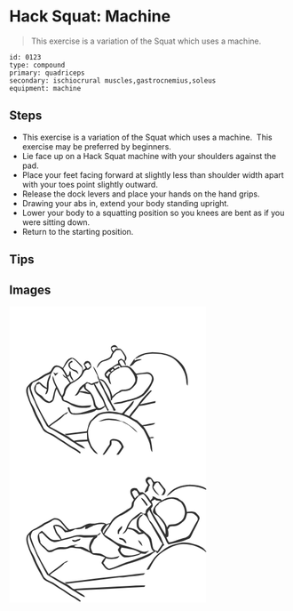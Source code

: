 # Hack Squat: Machine
> This exercise is a variation of the Squat which uses a machine.

``` 
id: 0123 
type: compound 
primary: quadriceps 
secondary: ischiocrural muscles,gastrocnemius,soleus 
equipment: machine 
``` 

## Steps

 - This exercise is a variation of the Squat which uses a machine.  This exercise may be preferred by beginners.
 - Lie face up on a Hack Squat machine with your shoulders against the pad.
 - Place your feet facing forward at slightly less than shoulder width apart with your toes point slightly outward.
 - Release the dock levers and place your hands on the hand grips.
 - Drawing your abs in, extend your body standing upright.
 - Lower your body to a squatting position so you knees are bent as if you were sitting down.
 - Return to the starting position.

## Tips


## Images

<svg width="266pt" height="200pt" viewBox="0 0 266 200" xmlns="http://www.w3.org/2000/svg">
  <g fill="#FFF">
    <path d="M0 0h266v200H147.68c2.63-3.2 4.93-6.67 7.03-10.25-1.54-3.77-3.3-8.36-7.61-9.63-3.14-1.11-6.99-1.98-9.99-.04-1.86 1.34-1.22 3.9-1.53 5.87-3.27 4.6-6.48 9.25-9.47 14.05H0V0m137.34 55.11c-.55 2.59 1.05 4.77 2.25 6.89-1.57 1.83-2.06 4.24-3.25 6.27-2.71 2.3-6.17 3.35-9.5 4.39-4.71 1.22-7.95 5.9-8.56 10.56 2.96-2.94 4.42-7.8 8.85-8.9 3.65-1.16 7.58-2.04 10.47-4.73 1.58-1.24 1.45-3.48 2.44-5.09 1.31-2.04 3-3.81 4.76-5.48 1.73.06 3.47-.07 5.21-.05 2.28 2.15 3.71 5.02 5.39 7.64 1.46 2.08.62 4.64.47 6.96-1.56-1.07-3.15-2.1-4.77-3.08-1.39.81-2.86 1.5-4.07 2.55-.19 1.25-.15 2.51.12 3.77-3.87 1.79-7.08 4.65-10.78 6.72-3.11 1.73-5.95 4.2-7.49 7.46-.52 1.92.89 3.58 1.75 5.15 4.37 1.37 2.89 7.34 6.95 9.26-.73-4.31-3.29-8.73-1.34-13.09 2.75-4.98 8.48-7.08 13.35-9.4-.63-.48-1.26-.97-1.9-1.44l-5.19 3.03c-.52-.85-1.06-1.68-1.61-2.51 2.83-1.3 5.89-3.79 8.96-1.62l-.12 2.19c4.45-.38 10.3-1.96 13.39 2.37 3.68 4.47 7.88 9.85 7.04 15.99-1.96 5.22-6.14 10.65-12.13 11.14-3.41.7-7.67-.45-9.96 2.89-3.44 1.42-6.33 3.77-8.73 6.58-1.74-7.6-5.49-14.61-10.55-20.51-1.81-1.82-4.46-3.36-7.09-2.5-2.26-6.15-3.98-12.85-8.56-17.77 1.36 4.57 4.15 8.51 5.99 12.86-.34 2.66 1.07 4.74 2.46 6.82-3.43 1.61-7.15 2.41-10.61 3.93-2-.95-4.07-1.76-6.27-2.11-1.94 1.52-3.94 3-6.12 4.18-.97 1-1.98 1.96-3 2.91-2.33 3.62-3.55 8.05-7.09 10.77 3.09 1.07 5.02-2.18 6.38-4.38 4.86.94 9.59 2.78 14.58 2.81 2.16 3.95 3.93 8.15 4.4 12.66.1 2.59 1.61 4.67 3.24 6.54-10.07 1.8-19.55 7.42-29.99 6.53-4.59-.08-4.81-5.17-6.13-8.42-.58.21-1.72.63-2.29.84 1.35 3.35 2.35 7.94 6.39 8.97 7.07 1.2 14.22-.39 21.2-1.52 3.96-1.07 8.37-1.77 11.45-4.7 4.56 1.41 8.98-1.15 11.69-4.69 1.36 2.14 2.57 4.37 3.64 6.67.44-.51.89-1.02 1.33-1.53-3.93-5.68-5.24-12.64-8.78-18.53-3.44-5.69-6.62-11.53-10.11-17.19.89-.01 2.68-.03 3.57-.05.74-1.08 1.27-2.33 2.15-3.32 1.4 5.36 5.34 9.47 7.13 14.65 1.8 3.66 3.71 7.26 5.06 11.12 3.13 4.54 5.68 9.43 7.74 14.54.69-.19 2.07-.58 2.76-.77-1.93-4.87-6.36-8.48-7.02-13.89l1.64.33c.29-.99.59-1.98.89-2.96 1.82-1.63 3.23-3.67 5.12-5.22 2.47-1.45 5.2-2.42 7.54-4.09 2.95-.13 5.97 0 8.79-1.03 3.99-1.06 6.57-4.5 9.25-7.38 2.8-2.68 2.54-6.83 3.14-10.36-.31-.81-.93-2.44-1.24-3.26 4.58-1.01 9.29-1.32 13.97-1.53 3.77-.32 7.36 3.35 6.63 7.12-.97 7.45-6.84 12.66-10.96 18.5-7.68 7.5-18.9 8.75-28.79 11.53-4.08 1.54-8.87.61-12.49 3.25 6.59.83 13.04-.85 19.25-2.89 7.56-1.61 15.25-3.53 21.65-8.06 5.92-5 10.06-11.81 13.05-18.87 2.81-5.63-2.06-13.02-8.35-12.71-4.82.49-9.6 1.31-14.39 2.01-3.06-3.35-5.45-7.65-9.63-9.72-3.07-1.79-6.67-.49-9.97-.42-1.25-1.85-2.65-3.64-3.4-5.77-.06-2.06 1.94-2.33 3.53-2.62 2.54 1.96 3.42 5.23 5.2 7.79.63-2.16-.31-4.15-1.19-6.06 2.1-1.61 2.97-4.5 1.54-6.88-2.03-3.4-4.08-7-7.16-9.55-2.04-.59-4.29-1.01-6.4-.6-1.26 1.06-2.28 2.36-3.38 3.57-.94-1.39-1.87-2.78-2.78-4.18 2.6-2.72 6.05-1.55 9.05-.15-1.28-1.72-2.61-4.08-5.06-4.08-1.75.44-3.74 1.27-4.6 2.95m32.27 15.9c3.74-1.18 6.9-3.64 10.61-4.91 7.83-3.37 16.58-2.24 24.85-1.86 6.93 1.22 13.93 3.68 19.4 8.26 7.65 6.85 13.64 16.15 14.57 26.58.37 2.72-.15 5.81 2 7.95.54-6.45.2-13.11-2.34-19.14-1.94-7.58-7.84-13.2-13.91-17.71-8.99-6.87-20.85-8.18-31.81-8.3-8.29.79-18.01 1.94-23.37 9.13m-86.97-1.25c-5.65 2.2-7.48 8.53-10.3 13.32-3.07-1.51-6.19-4.11-9.84-3.23-3.61.61-4.69 4.71-6.54 7.3-3.03 2.91-7.5 3.47-10.74 6.07-4.04 2.98-8.44 5.42-12.93 7.62-3.59 1.74-6.02 5.06-8.5 8.05-2.08 4.52-.51 9.6 1.16 13.99 1.65 6.24 4.97 11.82 7.15 17.86 3.59 9.36 8.91 17.9 13.84 26.58 2.43 2.7 6.05 3.97 9.23 5.6 4.94 2.08 8.91 5.79 13.57 8.36 5.98 3.15 10.99 7.84 17.04 10.87 3.58 1.79 6.73 4.28 10.07 6.47 0-.76 1.05-1.85 0-2.33-3.36-2.89-7.25-5.03-11.19-7.02-5-3.32-9.81-6.94-15.06-9.87-4.28-2.32-7.7-6.03-12.3-7.77-3.95-1.61-8.02-3.65-10.68-7.08-2.55-5.3-5.06-10.65-8.04-15.74-2.49-4.24-3.54-9.15-6.07-13.38-2.29-3.97-4.6-8.01-5.53-12.55-1.6-4.79-3.28-10.42-.37-15.07.95 7.19 4 13.89 7.31 20.27 1.53 3.44 2.64 7.06 4.55 10.32 3.77 6.65 6.89 13.64 10.74 20.24 1.7 4.98 7.29 6.35 11.27 8.98 7.74 5.07 16.26 8.85 23.69 14.41 6.14 3.24 11.43 8.24 18.26 10.04-2.44-4.82-8.6-5.72-12.38-9.27 5.34-.06 10.67-.42 16-.77 1.34 2.96 2.71 5.91 3.91 8.93 2.82 3.12 5.17 7.44 9.67 8.25-2.75-3.93-6.67-6.99-8.86-11.3-1.88-4.85-3.97-9.73-4.14-15-1.06-6.23 1.5-12.32 4.6-17.58 3.14-2.92 6.41-5.74 9.75-8.44 7.12-3.47 15.41-2.87 23.03-1.81 10.47.48 19.5 6.44 28.08 11.85 3.32 2.93 6.23 6.32 9.23 9.57 3.15 6.07 6.47 12.17 8.44 18.76 1.22 3.72.42 8.33 3.52 11.23-.13-6.26-1.1-12.5-2.77-18.53 1.77-.11 3.53-.33 5.26-.78-1.64-1.78-3.85-.73-5.83-.42-3.14-4.95-4.99-10.73-9.06-15.06 4.72-.42 9.46-1.04 14.02-2.37 1.02-.29 1.59-1.28 2.34-1.94-5.88.52-11.61 2.09-17.45 2.9-2.64-1.84-4.77-4.3-7.15-6.46-3.11-1.16-5.85-3.07-8.67-4.8 3.86-4.9 7.91-9.65 11.5-14.76 7.45-.49 14.65-2.77 21.95-4.22.06-.8.13-1.6.2-2.4-6.97 1.47-13.93 2.96-20.86 4.57a325.29 325.29 0 0 1 16.12-18.67l-2.1-.08c-5.44 4.71-9.98 10.33-14.54 15.87-4.05 6.74-10.12 11.94-14.17 18.7-2.27-.94-4.53-1.87-6.79-2.79 4.06-6.31 11.78-10.27 13.29-18.11-3.48 1.96-5.19 5.75-8.08 8.38-2.68 2.4-4.9 5.23-7.2 7.99-1.07 1.44-3.04.16-4.43.09-4.65-1.46-9.54-1.66-14.37-2.1-4.89 1.09-10.15.97-14.63 3.47-3.26 1.97-5.42 5.23-8.35 7.6-5.1 3.7-4.64 10.68-6.86 16.03-9.92 1.14-19.83 2.27-29.74 3.52 1.17 1.16 2.66 2.05 4.35 1.59 8.57-.98 17.13-2.08 25.7-3.07.13 3.06.05 6.12.26 9.17-5.94.44-12.05-.03-17.83 1.57-2.02-1.22-3.85-2.7-5.67-4.18-5.33-3.93-11.7-6.08-17.24-9.68-3.16-2.09-6.67-3.55-10.01-5.32 6.71-5.52 14.84-9.46 20.41-16.26 2.03-.46 3.78-1.47 4.36-3.59-2.95 1.54-5.89 3.15-8.42 5.34-5.66 4.77-11.93 8.73-17.65 13.42-9.15-15.72-18.25-31.61-23.69-49.07-1.21-3.29.71-6.44 2.31-9.19 4.52-1.95 9.16-3.79 13.34-6.42 3.07-2.61 6.76-4.27 10.55-5.55-3.54 5.68-5.61 12.2-4.8 18.94-2.23-1.29-4.51-2.56-6.29-4.45-1.54-1.43-3.13-3.4-5.44-3.33-2.3 1.38-3.77 3.79-5.03 6.09-1.79 4.49.99 9.38 4.59 12.06 4.06 2.98 6.95 7.47 11.74 9.44 3.17 1.74 7.53.27 9.13-2.92 2.36-4.87 1.53-10.76 4.57-15.36 1.3 3.63 3.03 7.1 5.4 10.16 1.66 1.88.89 5.3 3.59 6.31 2.76 1.28 5.81 1.96 8.31 3.79 7.67 5.33 17.53 6.16 26.53 4.63 1.55-.03 2.07-1.77 3.06-2.67-4.68-.28-9.29 1.13-13.96.58-4.7-.3-9.13-2.05-13.5-3.67-2.82-1.5-5.5-3.36-8.75-3.78-2.02-.35-1.59-2.91-2.12-4.39 3.7-3.27 2.51-8.76 5.66-12.31 2.15-2.69 4.38-5.54 7.57-7.06 3.86-1.94 7.62-4.2 10.56-7.43 2.35-2.19 3.27-5.36 4.98-7.99 1.42-1.86 4.02-1.8 6.11-2.31 1.1-1.16 2.2-2.33 3.31-3.49-.42-2.69-.72-5.84-3.31-7.4-1.45-1.27-3.32-.28-4.91.04-.74 1.18-1.49 2.36-2.24 3.53.92 1.83 1.8 3.69 2.7 5.53-1.29.99-2.56 2.01-3.8 3.05 1.28-5.48-4.07-9-7.3-12.5-2.59-2.25-5.59-5.61-9.4-4.21m79.72 10.77c3.14.44 5.05-2.13 6.91-4.17 2.51-2.92 6.53-3.33 9.93-4.62-3.41-1.1-6.77.06-9.88 1.48-.01-.68-.04-2.04-.06-2.72-2.37 3.29-4.64 6.66-6.9 10.03m-41.83 74.75c5.48-.41 10.77-2.71 16.32-1.91 5.12.57 10.28.97 15.31 2.11 3.74 2.05 7.77 3.63 11.1 6.37 3.62 2.48 6.08 6.34 9.96 8.46-4.32-6.66-11.7-10.39-18.23-14.53-4.77-.92-9.03-3.63-13.93-3.98-2.36-.19-4.72-.53-7.1-.55-4.79-.12-9.16 2.15-13.43 4.03z"/>
    <path d="M73 83.91c3.69-4.77 5.96-11.28 12.06-13.54 5.5 2.85 9.12 8.06 13.35 12.39 1.33 5.34-1.71 10.69-5.72 14.03-2.77 2.56-6.25 4.11-9.62 5.7-1.64-2.53-3.28-5.07-4.77-7.69.53-.02 1.6-.05 2.14-.07.23-.47.7-1.42.93-1.89 1.09 3.01 2.64 5.9 5.27 7.84.07-3.27-3.2-5.35-3.31-8.56-.13-1.29-.25-2.58-.35-3.87-.35-.27-1.07-.81-1.43-1.08-.2 2-.78 3.92-1.65 5.73l1.06.33c-1.29-.04-2.57-.09-3.86-.15l1.16-.51c-1.7-2.92-3.45-5.81-5.26-8.66m6.85-4.95c-.38 2.55 1.95 4.24 3.3 6.06.3.01.88.04 1.17.06 1.21 1.84 3.43 2.17 5.26 3.1 1.38 1.02 2.56 2.28 3.91 3.34-.47-2.34-1.62-5.03-4.23-5.58-3.27-.97-7.75-2.72-7.39-6.9-.57-2.41 2.02-3.15 3.63-4.12-.16-.39-.48-1.15-.64-1.54-2.51.82-4.9 2.73-5.01 5.58zM101.89 78.63c1.5-1.04 2.87-2.63 4.86-2.53 1.24 1.36 2.21 2.93 3.26 4.44-1.37 1.13-2.73 2.27-4.08 3.41-1.28-1.83-2.61-3.62-4.04-5.32zM61.69 82.69c3.31-2.52 7.44.25 9.8 2.81 2.44 3.21 4.29 6.85 5.82 10.57-1.78-1.55-3.5-3.17-5.36-4.63.88 2.6 2.62 4.78 5.35 5.55 1.46 2.03 2.87 4.11 4.32 6.17-3.4 2.9-7.28 6.13-7.82 10.89-.22 2.44-1.09 4.7-2.6 6.63-1.23-1.81-2.49-3.62-3.23-5.69-1.66-4.56-4.49-8.56-6.32-13.04-1.03-2.79-1.74-5.69-3.04-8.38-.85 5.49 2.14 10.62 4.42 15.41-2.76 5.33-3.51 11.35-4.96 17.1a93.36 93.36 0 0 1-3.89 2.57c-3.25-1.5-6.65-3.07-8.7-6.16-2.19-3.32-6.56-4.12-8.75-7.41-2.3-2.65-.68-6.32-.16-9.34 1.43-.43 2.86-.91 4.28-1.4 2.67 3.36 6.1 6.01 10.09 7.62-.83 2.31-1.69 4.61-2.42 6.96.85-.55 2.1-.71 2.56-1.72 2.44-4.5 1.79-9.78 2.16-14.69.18-3.67 3.11-6.72 2.44-10.5 2.17-3 3.5-6.58 6.01-9.32m-2.19 6.2c.81 1.63 1.66 3.25 2.5 4.86 1.55-1.37 3.05-2.81 4.25-4.5-1.26.41-2.5.87-3.72 1.37-1-.6-2.01-1.18-3.03-1.73zM136.91 87.02c.67-.7 2-2.12 2.67-2.82.63.57 1.25 1.14 1.87 1.72-1.41.1-3.62 3.18-4.54 1.1zM130.47 92.07c1.29-1.54 2.63-3.04 3.95-4.56.92.65 1.86 1.28 2.82 1.89-2.22 1.18-3.65 3.12-4.2 5.56-.86-.96-1.72-1.92-2.57-2.89zM121.96 98.73c2.4 1.21 5.15 2.28 6.58 4.72 4.64 7.01 9.67 15.03 8.29 23.8-2.16-4.7-4.83-9.13-7.38-13.62-2-5.21-4.96-9.94-7.49-14.9zM103.33 105.03c.68-.36 2.05-1.09 2.73-1.46 2.43 1.65 5.15 3.81 8.07 1.69 2.54 5.57 5.32 11.07 8.73 16.17 2.94 3.78 4.98 8.15 6.09 12.8-2.64 1.2-5.11 3.24-8.12 3.28-2.34-1.52-4.22-3.98-4.64-6.79-.91-5.02-2.51-10.08-5.8-14.08-1.91-2.48-4.72-4-6.88-6.21-.63-1.7-.07-3.62-.18-5.4z"/>
    <path d="M94.76 114.55c1.83-2.28 3.84-4.41 5.79-6.59.12 4.33 4.57 6.03 7.27 8.59-4.14-1.75-8.58-2.68-13.06-2zM138.16 181.34c3.67-.38 8.09-.24 10.57 2.95 1.38 1.77 3.72 4.08 2.4 6.48-1.96 3.17-4.24 6.16-6.36 9.23h-16.55c3.32-3.73 5.99-7.97 8.92-11.99 1.62-1.88.96-4.44 1.02-6.67z"/>
  </g>
  <g fill="#333">
    <path d="M137.34 55.11c.86-1.68 2.85-2.51 4.6-2.95 2.45 0 3.78 2.36 5.06 4.08-3-1.4-6.45-2.57-9.05.15.91 1.4 1.84 2.79 2.78 4.18 1.1-1.21 2.12-2.51 3.38-3.57 2.11-.41 4.36.01 6.4.6 3.08 2.55 5.13 6.15 7.16 9.55 1.43 2.38.56 5.27-1.54 6.88.88 1.91 1.82 3.9 1.19 6.06-1.78-2.56-2.66-5.83-5.2-7.79-1.59.29-3.59.56-3.53 2.62.75 2.13 2.15 3.92 3.4 5.77 3.3-.07 6.9-1.37 9.97.42 4.18 2.07 6.57 6.37 9.63 9.72 4.79-.7 9.57-1.52 14.39-2.01 6.29-.31 11.16 7.08 8.35 12.71-2.99 7.06-7.13 13.87-13.05 18.87-6.4 4.53-14.09 6.45-21.65 8.06-6.21 2.04-12.66 3.72-19.25 2.89 3.62-2.64 8.41-1.71 12.49-3.25 9.89-2.78 21.11-4.03 28.79-11.53 4.12-5.84 9.99-11.05 10.96-18.5.73-3.77-2.86-7.44-6.63-7.12-4.68.21-9.39.52-13.97 1.53.31.82.93 2.45 1.24 3.26-.6 3.53-.34 7.68-3.14 10.36-2.68 2.88-5.26 6.32-9.25 7.38-2.82 1.03-5.84.9-8.79 1.03-2.34 1.67-5.07 2.64-7.54 4.09-1.89 1.55-3.3 3.59-5.12 5.22-.3.98-.6 1.97-.89 2.96l-1.64-.33c.66 5.41 5.09 9.02 7.02 13.89-.69.19-2.07.58-2.76.77-2.06-5.11-4.61-10-7.74-14.54-1.35-3.86-3.26-7.46-5.06-11.12-1.79-5.18-5.73-9.29-7.13-14.65-.88.99-1.41 2.24-2.15 3.32-.89.02-2.68.04-3.57.05 3.49 5.66 6.67 11.5 10.11 17.19 3.54 5.89 4.85 12.85 8.78 18.53-.44.51-.89 1.02-1.33 1.53-1.07-2.3-2.28-4.53-3.64-6.67-2.71 3.54-7.13 6.1-11.69 4.69-3.08 2.93-7.49 3.63-11.45 4.7-6.98 1.13-14.13 2.72-21.2 1.52-4.04-1.03-5.04-5.62-6.39-8.97.57-.21 1.71-.63 2.29-.84 1.32 3.25 1.54 8.34 6.13 8.42 10.44.89 19.92-4.73 29.99-6.53-1.63-1.87-3.14-3.95-3.24-6.54-.47-4.51-2.24-8.71-4.4-12.66-4.99-.03-9.72-1.87-14.58-2.81-1.36 2.2-3.29 5.45-6.38 4.38 3.54-2.72 4.76-7.15 7.09-10.77 1.02-.95 2.03-1.91 3-2.91 2.18-1.18 4.18-2.66 6.12-4.18 2.2.35 4.27 1.16 6.27 2.11 3.46-1.52 7.18-2.32 10.61-3.93-1.39-2.08-2.8-4.16-2.46-6.82-1.84-4.35-4.63-8.29-5.99-12.86 4.58 4.92 6.3 11.62 8.56 17.77 2.63-.86 5.28.68 7.09 2.5 5.06 5.9 8.81 12.91 10.55 20.51 2.4-2.81 5.29-5.16 8.73-6.58 2.29-3.34 6.55-2.19 9.96-2.89 5.99-.49 10.17-5.92 12.13-11.14.84-6.14-3.36-11.52-7.04-15.99-3.09-4.33-8.94-2.75-13.39-2.37l.12-2.19c-3.07-2.17-6.13.32-8.96 1.62.55.83 1.09 1.66 1.61 2.51l5.19-3.03c.64.47 1.27.96 1.9 1.44-4.87 2.32-10.6 4.42-13.35 9.4-1.95 4.36.61 8.78 1.34 13.09-4.06-1.92-2.58-7.89-6.95-9.26-.86-1.57-2.27-3.23-1.75-5.15 1.54-3.26 4.38-5.73 7.49-7.46 3.7-2.07 6.91-4.93 10.78-6.72-.27-1.26-.31-2.52-.12-3.77 1.21-1.05 2.68-1.74 4.07-2.55 1.62.98 3.21 2.01 4.77 3.08.15-2.32.99-4.88-.47-6.96-1.68-2.62-3.11-5.49-5.39-7.64-1.74-.02-3.48.11-5.21.05-1.76 1.67-3.45 3.44-4.76 5.48-.99 1.61-.86 3.85-2.44 5.09-2.89 2.69-6.82 3.57-10.47 4.73-4.43 1.1-5.89 5.96-8.85 8.9.61-4.66 3.85-9.34 8.56-10.56 3.33-1.04 6.79-2.09 9.5-4.39 1.19-2.03 1.68-4.44 3.25-6.27-1.2-2.12-2.8-4.3-2.25-6.89m-.43 31.91c.92 2.08 3.13-1 4.54-1.1-.62-.58-1.24-1.15-1.87-1.72-.67.7-2 2.12-2.67 2.82m-6.44 5.05c.85.97 1.71 1.93 2.57 2.89.55-2.44 1.98-4.38 4.2-5.56-.96-.61-1.9-1.24-2.82-1.89-1.32 1.52-2.66 3.02-3.95 4.56m-8.51 6.66c2.53 4.96 5.49 9.69 7.49 14.9 2.55 4.49 5.22 8.92 7.38 13.62 1.38-8.77-3.65-16.79-8.29-23.8-1.43-2.44-4.18-3.51-6.58-4.72m-18.63 6.3c.11 1.78-.45 3.7.18 5.4 2.16 2.21 4.97 3.73 6.88 6.21 3.29 4 4.89 9.06 5.8 14.08.42 2.81 2.3 5.27 4.64 6.79 3.01-.04 5.48-2.08 8.12-3.28-1.11-4.65-3.15-9.02-6.09-12.8-3.41-5.1-6.19-10.6-8.73-16.17-2.92 2.12-5.64-.04-8.07-1.69-.68.37-2.05 1.1-2.73 1.46m-8.57 9.52c4.48-.68 8.92.25 13.06 2-2.7-2.56-7.15-4.26-7.27-8.59-1.95 2.18-3.96 4.31-5.79 6.59zM169.61 71.01c5.36-7.19 15.08-8.34 23.37-9.13 10.96.12 22.82 1.43 31.81 8.3 6.07 4.51 11.97 10.13 13.91 17.71 2.54 6.03 2.88 12.69 2.34 19.14-2.15-2.14-1.63-5.23-2-7.95-.93-10.43-6.92-19.73-14.57-26.58-5.47-4.58-12.47-7.04-19.4-8.26-8.27-.38-17.02-1.51-24.85 1.86-3.71 1.27-6.87 3.73-10.61 4.91z"/>
    <path d="M82.64 69.76c3.81-1.4 6.81 1.96 9.4 4.21 3.23 3.5 8.58 7.02 7.3 12.5 1.24-1.04 2.51-2.06 3.8-3.05-.9-1.84-1.78-3.7-2.7-5.53.75-1.17 1.5-2.35 2.24-3.53 1.59-.32 3.46-1.31 4.91-.04 2.59 1.56 2.89 4.71 3.31 7.4-1.11 1.16-2.21 2.33-3.31 3.49-2.09.51-4.69.45-6.11 2.31-1.71 2.63-2.63 5.8-4.98 7.99-2.94 3.23-6.7 5.49-10.56 7.43-3.19 1.52-5.42 4.37-7.57 7.06-3.15 3.55-1.96 9.04-5.66 12.31.53 1.48.1 4.04 2.12 4.39 3.25.42 5.93 2.28 8.75 3.78 4.37 1.62 8.8 3.37 13.5 3.67 4.67.55 9.28-.86 13.96-.58-.99.9-1.51 2.64-3.06 2.67-9 1.53-18.86.7-26.53-4.63-2.5-1.83-5.55-2.51-8.31-3.79-2.7-1.01-1.93-4.43-3.59-6.31-2.37-3.06-4.1-6.53-5.4-10.16-3.04 4.6-2.21 10.49-4.57 15.36-1.6 3.19-5.96 4.66-9.13 2.92-4.79-1.97-7.68-6.46-11.74-9.44-3.6-2.68-6.38-7.57-4.59-12.06 1.26-2.3 2.73-4.71 5.03-6.09 2.31-.07 3.9 1.9 5.44 3.33 1.78 1.89 4.06 3.16 6.29 4.45-.81-6.74 1.26-13.26 4.8-18.94-3.79 1.28-7.48 2.94-10.55 5.55-4.18 2.63-8.82 4.47-13.34 6.42-1.6 2.75-3.52 5.9-2.31 9.19 5.44 17.46 14.54 33.35 23.69 49.07 5.72-4.69 11.99-8.65 17.65-13.42 2.53-2.19 5.47-3.8 8.42-5.34-.58 2.12-2.33 3.13-4.36 3.59-5.57 6.8-13.7 10.74-20.41 16.26 3.34 1.77 6.85 3.23 10.01 5.32 5.54 3.6 11.91 5.75 17.24 9.68 1.82 1.48 3.65 2.96 5.67 4.18 5.78-1.6 11.89-1.13 17.83-1.57-.21-3.05-.13-6.11-.26-9.17-8.57.99-17.13 2.09-25.7 3.07-1.69.46-3.18-.43-4.35-1.59 9.91-1.25 19.82-2.38 29.74-3.52 2.22-5.35 1.76-12.33 6.86-16.03 2.93-2.37 5.09-5.63 8.35-7.6 4.48-2.5 9.74-2.38 14.63-3.47 4.83.44 9.72.64 14.37 2.1 1.39.07 3.36 1.35 4.43-.09 2.3-2.76 4.52-5.59 7.2-7.99 2.89-2.63 4.6-6.42 8.08-8.38-1.51 7.84-9.23 11.8-13.29 18.11 2.26.92 4.52 1.85 6.79 2.79 4.05-6.76 10.12-11.96 14.17-18.7 4.56-5.54 9.1-11.16 14.54-15.87l2.1.08a325.29 325.29 0 0 0-16.12 18.67c6.93-1.61 13.89-3.1 20.86-4.57-.07.8-.14 1.6-.2 2.4-7.3 1.45-14.5 3.73-21.95 4.22-3.59 5.11-7.64 9.86-11.5 14.76 2.82 1.73 5.56 3.64 8.67 4.8 2.38 2.16 4.51 4.62 7.15 6.46 5.84-.81 11.57-2.38 17.45-2.9-.75.66-1.32 1.65-2.34 1.94-4.56 1.33-9.3 1.95-14.02 2.37 4.07 4.33 5.92 10.11 9.06 15.06 1.98-.31 4.19-1.36 5.83.42-1.73.45-3.49.67-5.26.78 1.67 6.03 2.64 12.27 2.77 18.53-3.1-2.9-2.3-7.51-3.52-11.23-1.97-6.59-5.29-12.69-8.44-18.76-3-3.25-5.91-6.64-9.23-9.57-8.58-5.41-17.61-11.37-28.08-11.85-7.62-1.06-15.91-1.66-23.03 1.81-3.34 2.7-6.61 5.52-9.75 8.44-3.1 5.26-5.66 11.35-4.6 17.58.17 5.27 2.26 10.15 4.14 15 2.19 4.31 6.11 7.37 8.86 11.3-4.5-.81-6.85-5.13-9.67-8.25-1.2-3.02-2.57-5.97-3.91-8.93-5.33.35-10.66.71-16 .77 3.78 3.55 9.94 4.45 12.38 9.27-6.83-1.8-12.12-6.8-18.26-10.04-7.43-5.56-15.95-9.34-23.69-14.41-3.98-2.63-9.57-4-11.27-8.98-3.85-6.6-6.97-13.59-10.74-20.24-1.91-3.26-3.02-6.88-4.55-10.32-3.31-6.38-6.36-13.08-7.31-20.27-2.91 4.65-1.23 10.28.37 15.07.93 4.54 3.24 8.58 5.53 12.55 2.53 4.23 3.58 9.14 6.07 13.38 2.98 5.09 5.49 10.44 8.04 15.74 2.66 3.43 6.73 5.47 10.68 7.08 4.6 1.74 8.02 5.45 12.3 7.77 5.25 2.93 10.06 6.55 15.06 9.87 3.94 1.99 7.83 4.13 11.19 7.02 1.05.48 0 1.57 0 2.33-3.34-2.19-6.49-4.68-10.07-6.47-6.05-3.03-11.06-7.72-17.04-10.87-4.66-2.57-8.63-6.28-13.57-8.36-3.18-1.63-6.8-2.9-9.23-5.6-4.93-8.68-10.25-17.22-13.84-26.58-2.18-6.04-5.5-11.62-7.15-17.86-1.67-4.39-3.24-9.47-1.16-13.99 2.48-2.99 4.91-6.31 8.5-8.05 4.49-2.2 8.89-4.64 12.93-7.62 3.24-2.6 7.71-3.16 10.74-6.07 1.85-2.59 2.93-6.69 6.54-7.3 3.65-.88 6.77 1.72 9.84 3.23 2.82-4.79 4.65-11.12 10.3-13.32M73 83.91c1.81 2.85 3.56 5.74 5.26 8.66l-1.16.51c1.29.06 2.57.11 3.86.15l-1.06-.33c.87-1.81 1.45-3.73 1.65-5.73.36.27 1.08.81 1.43 1.08.1 1.29.22 2.58.35 3.87.11 3.21 3.38 5.29 3.31 8.56-2.63-1.94-4.18-4.83-5.27-7.84-.23.47-.7 1.42-.93 1.89-.54.02-1.61.05-2.14.07 1.49 2.62 3.13 5.16 4.77 7.69 3.37-1.59 6.85-3.14 9.62-5.7 4.01-3.34 7.05-8.69 5.72-14.03-4.23-4.33-7.85-9.54-13.35-12.39-6.1 2.26-8.37 8.77-12.06 13.54m28.89-5.28c1.43 1.7 2.76 3.49 4.04 5.32 1.35-1.14 2.71-2.28 4.08-3.41-1.05-1.51-2.02-3.08-3.26-4.44-1.99-.1-3.36 1.49-4.86 2.53m-40.2 4.06c-2.51 2.74-3.84 6.32-6.01 9.32.67 3.78-2.26 6.83-2.44 10.5-.37 4.91.28 10.19-2.16 14.69-.46 1.01-1.71 1.17-2.56 1.72.73-2.35 1.59-4.65 2.42-6.96-3.99-1.61-7.42-4.26-10.09-7.62-1.42.49-2.85.97-4.28 1.4-.52 3.02-2.14 6.69.16 9.34 2.19 3.29 6.56 4.09 8.75 7.41 2.05 3.09 5.45 4.66 8.7 6.16a93.36 93.36 0 0 0 3.89-2.57c1.45-5.75 2.2-11.77 4.96-17.1-2.28-4.79-5.27-9.92-4.42-15.41 1.3 2.69 2.01 5.59 3.04 8.38 1.83 4.48 4.66 8.48 6.32 13.04.74 2.07 2 3.88 3.23 5.69 1.51-1.93 2.38-4.19 2.6-6.63.54-4.76 4.42-7.99 7.82-10.89-1.45-2.06-2.86-4.14-4.32-6.17-2.73-.77-4.47-2.95-5.35-5.55 1.86 1.46 3.58 3.08 5.36 4.63-1.53-3.72-3.38-7.36-5.82-10.57-2.36-2.56-6.49-5.33-9.8-2.81zM162.36 80.53c2.26-3.37 4.53-6.74 6.9-10.03.02.68.05 2.04.06 2.72 3.11-1.42 6.47-2.58 9.88-1.48-3.4 1.29-7.42 1.7-9.93 4.62-1.86 2.04-3.77 4.61-6.91 4.17z"/>
    <path d="M79.85 78.96c.11-2.85 2.5-4.76 5.01-5.58.16.39.48 1.15.64 1.54-1.61.97-4.2 1.71-3.63 4.12-.36 4.18 4.12 5.93 7.39 6.9 2.61.55 3.76 3.24 4.23 5.58-1.35-1.06-2.53-2.32-3.91-3.34-1.83-.93-4.05-1.26-5.26-3.1-.29-.02-.87-.05-1.17-.06-1.35-1.82-3.68-3.51-3.3-6.06zM59.5 88.89c1.02.55 2.03 1.13 3.03 1.73 1.22-.5 2.46-.96 3.72-1.37-1.2 1.69-2.7 3.13-4.25 4.5-.84-1.61-1.69-3.23-2.5-4.86zM120.53 155.28c4.27-1.88 8.64-4.15 13.43-4.03 2.38.02 4.74.36 7.1.55 4.9.35 9.16 3.06 13.93 3.98 6.53 4.14 13.91 7.87 18.23 14.53-3.88-2.12-6.34-5.98-9.96-8.46-3.33-2.74-7.36-4.32-11.1-6.37-5.03-1.14-10.19-1.54-15.31-2.11-5.55-.8-10.84 1.5-16.32 1.91zM137.11 180.08c3-1.94 6.85-1.07 9.99.04 4.31 1.27 6.07 5.86 7.61 9.63-2.1 3.58-4.4 7.05-7.03 10.25h-2.91c2.12-3.07 4.4-6.06 6.36-9.23 1.32-2.4-1.02-4.71-2.4-6.48-2.48-3.19-6.9-3.33-10.57-2.95-.06 2.23.6 4.79-1.02 6.67-2.93 4.02-5.6 8.26-8.92 11.99h-2.11c2.99-4.8 6.2-9.45 9.47-14.05.31-1.97-.33-4.53 1.53-5.87z"/>
  </g>
</svg>

<svg width="266pt" height="200pt" viewBox="0 0 266 200" xmlns="http://www.w3.org/2000/svg">
  <g fill="#FFF">
    <path d="M0 0h266v45.5c-6.52-4.16-14.5-4.81-22.03-5.15-11.97.27-25.01 4.93-31.4 15.67 4.17-2.15 7.2-5.88 11.18-8.32 12.87-7.3 29.17-7.01 42.25-.37v83.03c-3.52-5.75-10.2-8.32-16.47-9.81-5.62-1.65-11.56-2.72-17.41-1.85-8.69 1.61-17.58 4.11-24.45 9.94-3.88 3.49-8.57 6.12-11.68 10.39-3.73 5.34-7.58 10.6-10.56 16.41 1.43-.4 3.49-.03 4.07-1.78 3.97-7.13 7.57-14.95 14.3-19.95 8.42-6.13 17.72-11.7 28.27-12.93 12.11-1.01 24.53 2.85 33.93 10.58V200H0V0m184.44 33.02c-1.36 2.98 1.61 5.49 2.98 7.85-1.71 2.97-3.34 6-4.67 9.16.87 2.11 3.31-1.07 4.61-1.73.51-1.91 1.11-3.8 1.62-5.71.34-.43 1.02-1.29 1.37-1.72-1.18-1.65-2.49-3.24-3.36-5.08.09-2.29 2.51-3.14 4.47-2.87.82 1.8 1.8 3.52 2.61 5.31-.37 2.56-1.39 5.27-.16 7.78 2.01 3.83 5.13 7.18 9.08 9.05-3.09-3.47-6.18-6.99-8.38-11.11 1.63-2.74 2.7-6.47 6.47-6.77 2.43 3.76 5.58 7.02 7.89 10.84-.67 2.46-1.89 4.77-3.59 6.67 1.26-.23 2.52-.43 3.78-.62 1.22-2.35 3.16-5.37 1.37-7.93-2.53-3.14-5.19-6.2-7.42-9.58-2.31-.91-4.78-.81-7.11.01-2.28-2.17-3.36-6.38-7.02-6.47-2.05-.41-3.65 1.31-4.54 2.92m-20.66 14.93c-1.13 4.77 2.16 8.76 4.54 12.48-.76 1.41-1.65 2.76-2.55 4.08-.44 2.18-.25 4.75-1.8 6.52-2.36 1.74-5.1 2.92-7.44 4.71-4.63 3.41-10.25 5.27-14.6 9.09-2.38 2.04-3.98 4.76-5.78 7.28-1.7.39-3.38.91-5.04 1.44-5.88-4.67-13.52-.09-20.15-.73-5.44-.82-9.76 3.07-14.49 4.92-5.1 1.18-10.26 2.2-15.41 3.14-5.17-3.76-7.9-10-13.17-13.66-2.46-1.5-5.51-2.06-8.32-1.37-4.18 1.96-8.17 4.3-12.42 6.1-4.6 3.34-9.46 6.32-14.56 8.82-3.7 1.73-6.18 5.1-8.7 8.16-1.94 4.51-.54 9.59 1.07 13.99 1.91 6.82 5.52 12.97 7.87 19.63 3.73 8.73 8.58 16.91 13.38 25.07 3.28 3.05 7.7 4.46 11.58 6.56 3.82 2.03 7.06 4.96 10.87 7.01 6.07 3.16 11.12 7.97 17.28 11 3.37 1.66 6.25 4.09 9.45 6.03.33-.23.99-.71 1.33-.94-2.3-2.42-5.19-4.19-8.05-5.87-6.43-2.97-11.66-7.9-17.88-11.26-4.04-2.09-7.36-5.27-11.31-7.48-4.78-2.18-10.37-4.11-13.27-8.77-3.34-8.17-8.6-15.4-11.47-23.77-2.27-5.65-6.3-10.53-7.62-16.58-1.56-4.97-4.03-11.39-.1-15.85-.03 5.65 2.66 10.74 4.61 15.88 2.5 4.1 3.88 8.71 5.92 13.01 4.68 8.36 8.64 17.1 13.54 25.32 7.56 4.85 15.38 9.36 23.24 13.73 4.88 2.7 9.23 6.21 14.09 8.93 4.53 2.57 8.59 6.13 13.74 7.46-.17-.43-.49-1.28-.66-1.71-3.45-3-7.96-4.54-11.46-7.54 30.85-1.1 61.66-3.2 92.5-4.54.4-.62.8-1.24 1.2-1.87-12.58-.44-25.17 1.21-37.76 1.43-18.61 1.19-37.27 1.57-55.85 2.99-3.43 1.6-5.95-1.68-8.39-3.55-5.62-4.03-12.25-6.32-18-10.14-2.74-1.84-5.84-2.99-8.77-4.47.11-.29.34-.86.46-1.14 6.33-5.37 14.24-8.99 19.44-15.61 1.74-.52 3.49-1.23 4.47-2.87-2.77.67-5.34 2.02-7.49 3.89-5.97 5.11-12.61 9.34-18.75 14.25-2.37-4.98-5.76-9.38-8.09-14.38-2.72-3.77-3.91-8.32-6.58-12.12-3.23-7.57-6.73-15.07-9.13-22.97-.91-3.22.87-6.26 2.44-8.94 5.78-2.28 11.65-4.69 16.52-8.62 3.21-1.76 6.74-2.95 9.68-5.21 3.18-2.68 7.97-1.37 10.73 1.3 3.8 3.6 6.75 7.98 10.24 11.87-3.76.49-5.28-3.35-7.92-5.14-3.2-2.44-8.01-3.65-11.59-1.38-.21 2.62 1.66 4.88 2.32 7.34 1.44 4.55 5.38 7.56 7.6 11.68-4.75.13-10.15 1.59-14.24-1.65-3.94-3.25-7.13-7.34-11.1-10.59-1.68 1.46-3.83 2.64-4.76 4.77-1.45 2.69-.71 5.89-.07 8.71 1.65 6.05 7.51 9.23 11.43 13.68 2.58 3.26 7.09 1.98 10.03-.04 5.24-3.32 11.62-1.34 17.36-2.67 2.37-.53 4.63-2 7.13-1.5 3.58.64 7.2.88 10.81 1.31 3.77 1.24 7.13 3.49 10.97 4.57 3.12.43 4.86 3.68 8.09 3.78 4.96.63 10.03 1.28 14.51 3.69-1.86 2.28-4.06 4.47-4.96 7.35 3.01 3.76 5.72 9.69 11.37 9.4 8.66-2.1 16.7-6.12 25.26-8.59 8.91-2.26 17.67-5.32 25.96-9.31 4.1-1.65 6.82-5.38 10.84-7.16.67.89 1.32 1.81 1.97 2.72 3.08-2.87 5.2-6.54 7.61-9.95.49-.29 1.48-.86 1.97-1.14-1.87-3.47-3.11-7.22-4.67-10.83a414.67 414.67 0 0 0-6.34-10.24c-2.94-4.17-5.1-8.96-8.94-12.43-1.44-3.13-2.42-6.42-3.04-9.79.88-1.43 1.78-2.84 2.7-4.24 3.02 6.21 6.39 12.25 10.13 18.07 3.57 6.51 7.01 13.09 10.71 19.53 1.57 3.04 2.45 6.55 5.02 8.98 9.09-2.12 18.45-3.56 26.98-7.56 2.64-.65 3.47-3.41 4.63-5.53 3.14-7.14 7.35-13.79 10.25-21.04 1.26-3.32-2.06-5.73-3.94-7.96-3.49-3.5-8.62-2.16-12.98-1.9-.53-4.94-2.18-9.78-5.47-13.56-2.06-1.77-4.5-3-6.55-4.77-7.35-2.6-15.57-1.42-22 2.95-.53-.65-1.04-1.3-1.56-1.96-2.71-.23-5.59-.53-7.51-2.7-1.17-.37-2.35-.73-3.52-1.1 1.19 2.63-1.57 4.06-2.9 5.89-1.87-4.23-5.07-7.7-8.74-10.45-1.58-1.37-3.63-.85-5.49-.62-1.4-1.69-2.72-3.44-3.9-5.29-3.01-1.16-7.26-.94-8.59 2.54m-6.65 114.88c-27.44 2.33-54.71 6.34-82.1 9.21 1.08 1.74 3.03 1.95 4.84 1.56 22.38-2.79 44.82-5.09 67.18-8.04 2.81-.36 5.65.14 8.45-.31 8.66-1.4 17.49-1.66 26.08-3.4.5-.51 1.51-1.53 2.01-2.04-8.86.59-17.63 2.11-26.46 3.02z"/>
    <path d="M165.83 50.04c1.11-.8 2.23-1.59 3.34-2.38.95.33 1.89.65 2.84.97 1.1 1.86 2.47 3.66 2.9 5.82-.86.67-1.77 1.28-2.7 1.84-.58.58-1.73 1.74-2.31 2.32-1.78-2.63-3.32-5.46-4.07-8.57z"/>
    <path d="M174.86 55.67c2.12-1.17 4.23-2.47 6.73-2.53 3.95 4.27 6.64 9.46 10.45 13.83-2.59 3.94-8.56 6.21-7.84 11.71-.54.24-1.61.73-2.15.97-1.41-.76-2.84-1.47-4.26-2.2-7.62 5.46-16.44 11.2-19.2 20.71-.88 3.52-3.68 5.95-5.68 8.82 3.26-1.15 5.69-3.75 6.9-6.96 2.43.58 4.99.81 7.28 1.87 2.8 1.55 4.85 4.2 7.84 5.47 2.35-.26 4.66-.84 6.99-1.25 3.07 2.85 6.58 5.65 7.53 9.97 1.93 4.79.93 11.35 5.99 14.3-10.75 5.51-22.04 9.79-33.49 13.63-9.37 2.21-17.54 7.73-26.97 9.82-3.81-1.17-5.67-5.04-7.94-7.98 1.22-2.05 2.44-4.09 3.48-6.23 4.96 1.14 10.29 1.45 15.19-.12 1.6-.35 2.32-1.93 3.27-3.09-5.33 2.41-11.34 2.93-17.04 1.67-3.17-1.97-6.32-4.19-10.04-4.99-3.04-.41-6.11-.19-9.16-.55-.9-2.49-2.17-4.89-2.63-7.51.42-3.66 2.9-6.62 4.29-9.94.94-2.55 4.99-2.93 4.57-6.1 2.3-.27 4.08-1.77 4.4-4.13a61.674 61.674 0 0 0-4.53 3.36c-5.91.58-11.9.17-17.84.37-5.1-.9-10.31-.34-15.21 1.27-4.97 1.68-10.17 2.49-15.17 4.05-.92-2.36-2.29-4.52-3.98-6.4-2.88-3.13-3.85-7.38-5.26-11.26 6.19-.97 10.73 3.72 13.88 8.37 4.88-.06 9.67-1.57 13.74-4.24 4.9.3 10.22-.09 13.82-3.88-.09.9-.27 2.7-.35 3.59 1.62.3 3.13-.17 4.39-1.18 2.09-1.49 4.8-1.72 6.78-3.38 4.99-1.63 10.24-2.8 15.48-1.76-2.63 2.11-4.38 4.97-5.42 8.15 1.74 3.95 3.96 8.02 7.73 10.36 6.01 3.69 11.85 7.63 17.51 11.83-.67 1.37-1.54 2.64-2.34 3.94 1.72 4.29 4.41 8.54 8.91 10.28 5.2.51 10.26-1.13 15.32-2.02 2.71-.45 5.25-1.56 7.43-3.23 1.87.18 3.74.41 5.61.63 1.7-1.57 3.59-2.92 5.35-4.42-2.95.69-5.96 2.17-9.03 1.27-3.52-.99-6.74-2.8-10.27-3.79-7.65-2.89-15.85-4.13-23.31-7.54-4.57-2.11-8.18-5.78-12.63-8.11-1.95-1.06-3.87-2.17-5.69-3.41 2.44-5.15 6.63-9.11 9.32-14.11 3.4-5.9 9.01-10.27 15.36-12.62 4.57-2.57 9.15-5.35 13.04-8.88 2.45-1.98 2.04-5.34 2.68-8.09 1.47-3.17 3.97-5.68 6.17-8.34m2.91 2.22c2.21 3.76 5.24 7 7.59 10.68 2.23 1.08 1.47-1.52.67-2.56-2.25-3.11-4.31-6.97-8.26-8.12m-30.99 43.77c-.4 1.67-.22 3.4-.25 5.1.5-.02 1.49-.07 1.98-.1-1.41-4.55 5.27-6.2 3.74-10.69-1.95 1.75-4.03 3.47-5.47 5.69m1.58 10.61c-.16 2.09 2.68 1.79 3.97 2.73 2.45.76 3.27 4.36 5.96 4.27-.26-4.59-5.5-7.67-9.93-7m25.77 2.7c.69 3.36 3.41 5.74 5.56 8.24.07-3.66-2.7-6.39-5.56-8.24zM202.32 65.23c5.17-2.14 10.01-5.56 15.76-5.87 5.07-.36 9.61 2.39 13.82 4.86 3.87 4.89 6.69 11.54 4.72 17.79-.92 4.97-5.03 8.71-9.57 10.51-3.43 1.71-7.38 1.28-11.06 1.85-1.23.87-1.86 2.33-2.77 3.49-2.02-6.31-6.56-11.35-11.13-15.96-2.82-2.08-4.86-5.34-4.84-8.91.13-2.6 2.24-4.29 4.18-5.68.22-.52.67-1.56.89-2.08z"/>
    <path d="M192.14 62.79c1.54-1.09 3.2-1.99 4.87-2.86 1.43 3.13 5.21 1.18 7.69 2.71a9.74 9.74 0 0 0-3.64 2.44c-3.18 2.72-6.01 6.21-6.81 10.41-.08.39-.25 1.16-.33 1.55 1.05 3.51 5.93 3.96 8 6.94 2.84 3.94 6.33 7.55 8.19 12.09.97 3.69 1.36 7.59.87 11.39-5.86-9.27-11.13-18.94-16.96-28.24-1.4-2-1.86-4.39-2.64-6.66.86-1.15 1.81-2.26 2.41-3.58.27-2.2-.91-4.2-1.65-6.19zM176.75 80.4c1.75-2.35 5-.44 6.65 1.09 4.01 3.09 4.89 8.34 8.08 12.06 4.06 7.59 8.84 14.78 12.6 22.53.85 1.37 1.9 2.6 2.78 3.96-1.86 3.54-4.62 6.53-6.49 10.07-1.1-.37-2.21-.74-3.34-.99-.85-.79-1.77-1.53-2.46-2.46-1.27-4.17-1.59-8.56-2.59-12.79-1.25-4.54-5.66-6.91-8.92-9.88-2.92-2.66-7.92-4.25-8.14-8.85-.26-3.31-.31-6.88 1.29-9.89 1.47-1.78 3.64-2.87 4.83-4.91-4.03.6-7.06 4.19-8.64 7.75-.48 2.9-.46 5.93-.09 8.85 1.09 3.29 4.03 5.46 6.69 7.46l-3.45.36c-3.97-4.3-9.63-6.27-15.41-6.24 2.19-4.07 3.81-8.99 8.08-11.4 3.09-1.9 6.3-3.77 8.53-6.72zM237.83 86.88c1.25-2.47 1.73-5.25 2.47-7.91 3.56-.22 7.89-.92 10.59 2.01 2.47 1.8 5.26 4.61 3.19 7.83-3.9 6.03-6.77 12.64-10.51 18.75-2.88 4.65-8.88 4.49-13.42 6.44-4.82 1.23-9.35 3.88-14.33 4.16-1.36-2.1-2.25-4.46-3.42-6.66.56-.27 1.67-.79 2.23-1.05.78-3.22.52-6.49-.37-9.65.95-1.36 1.87-2.74 2.8-4.11 4.55-.36 9.71.01 13.45-3.07 2.65-1.99 5.45-3.96 7.32-6.74zM127.24 101.14c2.28-2.97 4.19-7.02 8.14-7.92-1.3 4.98-6.34 7.6-7.65 12.49-2.4.05-1.24-3.31-.49-4.57zM40.36 106.61c1.29-.41 2.58-.84 3.86-1.28 4.96 4.41 8.88 10.53 15.68 12.3 2.95.62 5.8-.63 8.6-1.37 6.45-2.05 13.26-2.78 19.6-5.2 4.63-1.66 9.38.22 14.01.73 3.94-.08 7.88-.19 11.81-.43-5.03 4.68-7.44 12.16-5.16 18.75-.96-.71-1.91-1.42-2.85-2.15-2.13-1.12-4.23-2.29-6.45-3.21-3.78-1.72-8.41 1.21-11.81-1.75 1.54-.96 3.34-1.18 5.06-1.61-1.81.08-3.69-.25-5.39.52-3.14.01-5.96 1.37-8.85 2.4-4.75 1-9.84-.65-14.44 1.27-3.04.97-5.78 2.91-8.98 3.32-2.78.54-4.36-2.17-6.2-3.71-2.11-2.22-4.95-3.75-6.65-6.34-.47-4.11-2.19-8.04-1.84-12.24m48.72 8.67c-1.47-.19-2.95-.35-4.42-.5.62 3.14 4.64 2.91 6.9 1.81 1.76-.85 4.45-1.1 4.57-3.57-2.43.47-4.76 1.33-7.05 2.26zM150.66 130.53c-1.4-1.74.44-3.64.92-5.38 8.66 1.91 18.29 2.05 25.6 7.66-6.72 2.46-13.96 3.99-21.1 2.63-2.51-.65-4.27-2.69-5.42-4.91z"/>
  </g>
  <g fill="#333">
    <path d="M184.44 33.02c.89-1.61 2.49-3.33 4.54-2.92 3.66.09 4.74 4.3 7.02 6.47 2.33-.82 4.8-.92 7.11-.01 2.23 3.38 4.89 6.44 7.42 9.58 1.79 2.56-.15 5.58-1.37 7.93-1.26.19-2.52.39-3.78.62 1.7-1.9 2.92-4.21 3.59-6.67-2.31-3.82-5.46-7.08-7.89-10.84-3.77.3-4.84 4.03-6.47 6.77 2.2 4.12 5.29 7.64 8.38 11.11-3.95-1.87-7.07-5.22-9.08-9.05-1.23-2.51-.21-5.22.16-7.78-.81-1.79-1.79-3.51-2.61-5.31-1.96-.27-4.38.58-4.47 2.87.87 1.84 2.18 3.43 3.36 5.08-.35.43-1.03 1.29-1.37 1.72-.51 1.91-1.11 3.8-1.62 5.71-1.3.66-3.74 3.84-4.61 1.73 1.33-3.16 2.96-6.19 4.67-9.16-1.37-2.36-4.34-4.87-2.98-7.85zM212.57 56.02c6.39-10.74 19.43-15.4 31.4-15.67 7.53.34 15.51.99 22.03 5.15v1.83c-13.08-6.64-29.38-6.93-42.25.37-3.98 2.44-7.01 6.17-11.18 8.32z"/>
    <path d="M163.78 47.95c1.33-3.48 5.58-3.7 8.59-2.54 1.18 1.85 2.5 3.6 3.9 5.29 1.86-.23 3.91-.75 5.49.62 3.67 2.75 6.87 6.22 8.74 10.45 1.33-1.83 4.09-3.26 2.9-5.89 1.17.37 2.35.73 3.52 1.1 1.92 2.17 4.8 2.47 7.51 2.7.52.66 1.03 1.31 1.56 1.96 6.43-4.37 14.65-5.55 22-2.95 2.05 1.77 4.49 3 6.55 4.77 3.29 3.78 4.94 8.62 5.47 13.56 4.36-.26 9.49-1.6 12.98 1.9 1.88 2.23 5.2 4.64 3.94 7.96-2.9 7.25-7.11 13.9-10.25 21.04-1.16 2.12-1.99 4.88-4.63 5.53-8.53 4-17.89 5.44-26.98 7.56-2.57-2.43-3.45-5.94-5.02-8.98-3.7-6.44-7.14-13.02-10.71-19.53-3.74-5.82-7.11-11.86-10.13-18.07-.92 1.4-1.82 2.81-2.7 4.24.62 3.37 1.6 6.66 3.04 9.79 3.84 3.47 6 8.26 8.94 12.43 2.17 3.38 4.27 6.8 6.34 10.24 1.56 3.61 2.8 7.36 4.67 10.83-.49.28-1.48.85-1.97 1.14-2.41 3.41-4.53 7.08-7.61 9.95-.65-.91-1.3-1.83-1.97-2.72-4.02 1.78-6.74 5.51-10.84 7.16-8.29 3.99-17.05 7.05-25.96 9.31-8.56 2.47-16.6 6.49-25.26 8.59-5.65.29-8.36-5.64-11.37-9.4.9-2.88 3.1-5.07 4.96-7.35-4.48-2.41-9.55-3.06-14.51-3.69-3.23-.1-4.97-3.35-8.09-3.78-3.84-1.08-7.2-3.33-10.97-4.57-3.61-.43-7.23-.67-10.81-1.31-2.5-.5-4.76.97-7.13 1.5-5.74 1.33-12.12-.65-17.36 2.67-2.94 2.02-7.45 3.3-10.03.04-3.92-4.45-9.78-7.63-11.43-13.68-.64-2.82-1.38-6.02.07-8.71.93-2.13 3.08-3.31 4.76-4.77 3.97 3.25 7.16 7.34 11.1 10.59 4.09 3.24 9.49 1.78 14.24 1.65-2.22-4.12-6.16-7.13-7.6-11.68-.66-2.46-2.53-4.72-2.32-7.34 3.58-2.27 8.39-1.06 11.59 1.38 2.64 1.79 4.16 5.63 7.92 5.14-3.49-3.89-6.44-8.27-10.24-11.87-2.76-2.67-7.55-3.98-10.73-1.3-2.94 2.26-6.47 3.45-9.68 5.21-4.87 3.93-10.74 6.34-16.52 8.62-1.57 2.68-3.35 5.72-2.44 8.94 2.4 7.9 5.9 15.4 9.13 22.97 2.67 3.8 3.86 8.35 6.58 12.12 2.33 5 5.72 9.4 8.09 14.38 6.14-4.91 12.78-9.14 18.75-14.25 2.15-1.87 4.72-3.22 7.49-3.89-.98 1.64-2.73 2.35-4.47 2.87-5.2 6.62-13.11 10.24-19.44 15.61-.12.28-.35.85-.46 1.14 2.93 1.48 6.03 2.63 8.77 4.47 5.75 3.82 12.38 6.11 18 10.14 2.44 1.87 4.96 5.15 8.39 3.55 18.58-1.42 37.24-1.8 55.85-2.99 12.59-.22 25.18-1.87 37.76-1.43-.4.63-.8 1.25-1.2 1.87-30.84 1.34-61.65 3.44-92.5 4.54 3.5 3 8.01 4.54 11.46 7.54.17.43.49 1.28.66 1.71-5.15-1.33-9.21-4.89-13.74-7.46-4.86-2.72-9.21-6.23-14.09-8.93-7.86-4.37-15.68-8.88-23.24-13.73-4.9-8.22-8.86-16.96-13.54-25.32-2.04-4.3-3.42-8.91-5.92-13.01-1.95-5.14-4.64-10.23-4.61-15.88-3.93 4.46-1.46 10.88.1 15.85 1.32 6.05 5.35 10.93 7.62 16.58 2.87 8.37 8.13 15.6 11.47 23.77 2.9 4.66 8.49 6.59 13.27 8.77 3.95 2.21 7.27 5.39 11.31 7.48 6.22 3.36 11.45 8.29 17.88 11.26 2.86 1.68 5.75 3.45 8.05 5.87-.34.23-1 .71-1.33.94-3.2-1.94-6.08-4.37-9.45-6.03-6.16-3.03-11.21-7.84-17.28-11-3.81-2.05-7.05-4.98-10.87-7.01-3.88-2.1-8.3-3.51-11.58-6.56-4.8-8.16-9.65-16.34-13.38-25.07-2.35-6.66-5.96-12.81-7.87-19.63-1.61-4.4-3.01-9.48-1.07-13.99 2.52-3.06 5-6.43 8.7-8.16 5.1-2.5 9.96-5.48 14.56-8.82 4.25-1.8 8.24-4.14 12.42-6.1 2.81-.69 5.86-.13 8.32 1.37 5.27 3.66 8 9.9 13.17 13.66 5.15-.94 10.31-1.96 15.41-3.14 4.73-1.85 9.05-5.74 14.49-4.92 6.63.64 14.27-3.94 20.15.73 1.66-.53 3.34-1.05 5.04-1.44 1.8-2.52 3.4-5.24 5.78-7.28 4.35-3.82 9.97-5.68 14.6-9.09 2.34-1.79 5.08-2.97 7.44-4.71 1.55-1.77 1.36-4.34 1.8-6.52.9-1.32 1.79-2.67 2.55-4.08-2.38-3.72-5.67-7.71-4.54-12.48m2.05 2.09c.75 3.11 2.29 5.94 4.07 8.57.58-.58 1.73-1.74 2.31-2.32.93-.56 1.84-1.17 2.7-1.84-.43-2.16-1.8-3.96-2.9-5.82-.95-.32-1.89-.64-2.84-.97-1.11.79-2.23 1.58-3.34 2.38m9.03 5.63c-2.2 2.66-4.7 5.17-6.17 8.34-.64 2.75-.23 6.11-2.68 8.09-3.89 3.53-8.47 6.31-13.04 8.88-6.35 2.35-11.96 6.72-15.36 12.62-2.69 5-6.88 8.96-9.32 14.11 1.82 1.24 3.74 2.35 5.69 3.41 4.45 2.33 8.06 6 12.63 8.11 7.46 3.41 15.66 4.65 23.31 7.54 3.53.99 6.75 2.8 10.27 3.79 3.07.9 6.08-.58 9.03-1.27-1.76 1.5-3.65 2.85-5.35 4.42-1.87-.22-3.74-.45-5.61-.63a16.698 16.698 0 0 1-7.43 3.23c-5.06.89-10.12 2.53-15.32 2.02-4.5-1.74-7.19-5.99-8.91-10.28.8-1.3 1.67-2.57 2.34-3.94-5.66-4.2-11.5-8.14-17.51-11.83-3.77-2.34-5.99-6.41-7.73-10.36 1.04-3.18 2.79-6.04 5.42-8.15-5.24-1.04-10.49.13-15.48 1.76-1.98 1.66-4.69 1.89-6.78 3.38-1.26 1.01-2.77 1.48-4.39 1.18.08-.89.26-2.69.35-3.59-3.6 3.79-8.92 4.18-13.82 3.88-4.07 2.67-8.86 4.18-13.74 4.24-3.15-4.65-7.69-9.34-13.88-8.37 1.41 3.88 2.38 8.13 5.26 11.26 1.69 1.88 3.06 4.04 3.98 6.4 5-1.56 10.2-2.37 15.17-4.05 4.9-1.61 10.11-2.17 15.21-1.27 5.94-.2 11.93.21 17.84-.37 1.46-1.18 2.97-2.32 4.53-3.36-.32 2.36-2.1 3.86-4.4 4.13.42 3.17-3.63 3.55-4.57 6.1-1.39 3.32-3.87 6.28-4.29 9.94.46 2.62 1.73 5.02 2.63 7.51 3.05.36 6.12.14 9.16.55 3.72.8 6.87 3.02 10.04 4.99 5.7 1.26 11.71.74 17.04-1.67-.95 1.16-1.67 2.74-3.27 3.09-4.9 1.57-10.23 1.26-15.19.12-1.04 2.14-2.26 4.18-3.48 6.23 2.27 2.94 4.13 6.81 7.94 7.98 9.43-2.09 17.6-7.61 26.97-9.82 11.45-3.84 22.74-8.12 33.49-13.63-5.06-2.95-4.06-9.51-5.99-14.3-.95-4.32-4.46-7.12-7.53-9.97-2.33.41-4.64.99-6.99 1.25-2.99-1.27-5.04-3.92-7.84-5.47-2.29-1.06-4.85-1.29-7.28-1.87-1.21 3.21-3.64 5.81-6.9 6.96 2-2.87 4.8-5.3 5.68-8.82 2.76-9.51 11.58-15.25 19.2-20.71 1.42.73 2.85 1.44 4.26 2.2.54-.24 1.61-.73 2.15-.97-.72-5.5 5.25-7.77 7.84-11.71-3.81-4.37-6.5-9.56-10.45-13.83-2.5.06-4.61 1.36-6.73 2.53m27.46 9.56c-.22.52-.67 1.56-.89 2.08-1.94 1.39-4.05 3.08-4.18 5.68-.02 3.57 2.02 6.83 4.84 8.91 4.57 4.61 9.11 9.65 11.13 15.96.91-1.16 1.54-2.62 2.77-3.49 3.68-.57 7.63-.14 11.06-1.85 4.54-1.8 8.65-5.54 9.57-10.51 1.97-6.25-.85-12.9-4.72-17.79-4.21-2.47-8.75-5.22-13.82-4.86-5.75.31-10.59 3.73-15.76 5.87m-10.18-2.44c.74 1.99 1.92 3.99 1.65 6.19-.6 1.32-1.55 2.43-2.41 3.58.78 2.27 1.24 4.66 2.64 6.66 5.83 9.3 11.1 18.97 16.96 28.24.49-3.8.1-7.7-.87-11.39-1.86-4.54-5.35-8.15-8.19-12.09-2.07-2.98-6.95-3.43-8-6.94.08-.39.25-1.16.33-1.55.8-4.2 3.63-7.69 6.81-10.41a9.74 9.74 0 0 1 3.64-2.44c-2.48-1.53-6.26.42-7.69-2.71-1.67.87-3.33 1.77-4.87 2.86M176.75 80.4c-2.23 2.95-5.44 4.82-8.53 6.72-4.27 2.41-5.89 7.33-8.08 11.4 5.78-.03 11.44 1.94 15.41 6.24l3.45-.36c-2.66-2-5.6-4.17-6.69-7.46-.37-2.92-.39-5.95.09-8.85 1.58-3.56 4.61-7.15 8.64-7.75-1.19 2.04-3.36 3.13-4.83 4.91-1.6 3.01-1.55 6.58-1.29 9.89.22 4.6 5.22 6.19 8.14 8.85 3.26 2.97 7.67 5.34 8.92 9.88 1 4.23 1.32 8.62 2.59 12.79.69.93 1.61 1.67 2.46 2.46 1.13.25 2.24.62 3.34.99 1.87-3.54 4.63-6.53 6.49-10.07-.88-1.36-1.93-2.59-2.78-3.96-3.76-7.75-8.54-14.94-12.6-22.53-3.19-3.72-4.07-8.97-8.08-12.06-1.65-1.53-4.9-3.44-6.65-1.09m61.08 6.48c-1.87 2.78-4.67 4.75-7.32 6.74-3.74 3.08-8.9 2.71-13.45 3.07-.93 1.37-1.85 2.75-2.8 4.11.89 3.16 1.15 6.43.37 9.65-.56.26-1.67.78-2.23 1.05 1.17 2.2 2.06 4.56 3.42 6.66 4.98-.28 9.51-2.93 14.33-4.16 4.54-1.95 10.54-1.79 13.42-6.44 3.74-6.11 6.61-12.72 10.51-18.75 2.07-3.22-.72-6.03-3.19-7.83-2.7-2.93-7.03-2.23-10.59-2.01-.74 2.66-1.22 5.44-2.47 7.91m-110.59 14.26c-.75 1.26-1.91 4.62.49 4.57 1.31-4.89 6.35-7.51 7.65-12.49-3.95.9-5.86 4.95-8.14 7.92m-86.88 5.47c-.35 4.2 1.37 8.13 1.84 12.24 1.7 2.59 4.54 4.12 6.65 6.34 1.84 1.54 3.42 4.25 6.2 3.71 3.2-.41 5.94-2.35 8.98-3.32 4.6-1.92 9.69-.27 14.44-1.27 2.89-1.03 5.71-2.39 8.85-2.4 1.7-.77 3.58-.44 5.39-.52-1.72.43-3.52.65-5.06 1.61 3.4 2.96 8.03.03 11.81 1.75 2.22.92 4.32 2.09 6.45 3.21.94.73 1.89 1.44 2.85 2.15-2.28-6.59.13-14.07 5.16-18.75-3.93.24-7.87.35-11.81.43-4.63-.51-9.38-2.39-14.01-.73-6.34 2.42-13.15 3.15-19.6 5.2-2.8.74-5.65 1.99-8.6 1.37-6.8-1.77-10.72-7.89-15.68-12.3-1.28.44-2.57.87-3.86 1.28m110.3 23.92c1.15 2.22 2.91 4.26 5.42 4.91 7.14 1.36 14.38-.17 21.1-2.63-7.31-5.61-16.94-5.75-25.6-7.66-.48 1.74-2.32 3.64-.92 5.38z"/>
    <path d="M177.77 57.89c3.95 1.15 6.01 5.01 8.26 8.12.8 1.04 1.56 3.64-.67 2.56-2.35-3.68-5.38-6.92-7.59-10.68zM146.78 101.66c1.44-2.22 3.52-3.94 5.47-5.69 1.53 4.49-5.15 6.14-3.74 10.69-.49.03-1.48.08-1.98.1.03-1.7-.15-3.43.25-5.1zM148.36 112.27c4.43-.67 9.67 2.41 9.93 7-2.69.09-3.51-3.51-5.96-4.27-1.29-.94-4.13-.64-3.97-2.73zM89.08 115.28c2.29-.93 4.62-1.79 7.05-2.26-.12 2.47-2.81 2.72-4.57 3.57-2.26 1.1-6.28 1.33-6.9-1.81 1.47.15 2.95.31 4.42.5zM174.13 114.97c2.86 1.85 5.63 4.58 5.56 8.24-2.15-2.5-4.87-4.88-5.56-8.24zM207.67 128.64c6.87-5.83 15.76-8.33 24.45-9.94 5.85-.87 11.79.2 17.41 1.85 6.27 1.49 12.95 4.06 16.47 9.81v1c-9.4-7.73-21.82-11.59-33.93-10.58-10.55 1.23-19.85 6.8-28.27 12.93-6.73 5-10.33 12.82-14.3 19.95-.58 1.75-2.64 1.38-4.07 1.78 2.98-5.81 6.83-11.07 10.56-16.41 3.11-4.27 7.8-6.9 11.68-10.39zM157.13 162.83c8.83-.91 17.6-2.43 26.46-3.02-.5.51-1.51 1.53-2.01 2.04-8.59 1.74-17.42 2-26.08 3.4-2.8.45-5.64-.05-8.45.31-22.36 2.95-44.8 5.25-67.18 8.04-1.81.39-3.76.18-4.84-1.56 27.39-2.87 54.66-6.88 82.1-9.21z"/>
  </g>
</svg>
